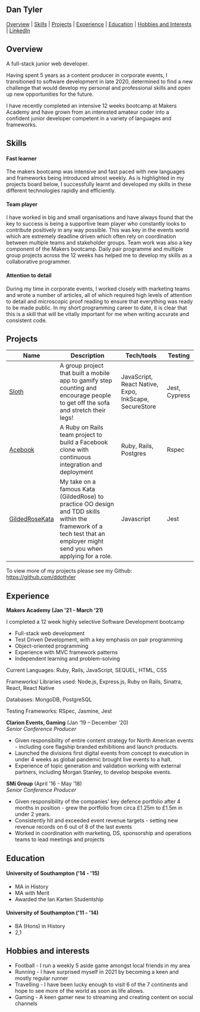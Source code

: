 ## Dan Tyler

[Overview](#overview) | [Skills](#skills) | [Projects](#projects) | [Experience](#experience) | [Education](#education) | [Hobbies and Interests](#hobbies-and-interests) | [LinkedIn](https://www.linkedin.com/in/dan-tyler-97296990/)

## Overview

A full-stack junior web developer.

Having spent 5 years as a content producer in corporate events, I transitioned to software development in late 2020, determined to find a new challenge that would develop my personal and professional skills and open up new opportunities for the future.

I have recently completed an intensive 12 weeks bootcamp at Makers Academy and have grown from an interested amateur coder into a confident junior developer competent in a variety of languages and frameworks.

## Skills

#### Fast learner

The makers bootcamp was intensive and fast paced with new languages and frameworks being introduced almost weekly. As is highlighted in my projects board below, I successfully learnt and developed my skills in these different technologies rapidly and efficiently.

#### Team player

I have worked in big and small organisations and have always found that the key to success is being a supportive team player who constantly looks to contribute positively in any way possible. This was key in the events world which are extremely deadline driven which often rely on coordination between multiple teams and stakeholder groups. Team work was also a key component of the Makers bootcamp. Daily pair programme and multiple group projects across the 12 weeks has helped me to develop my skills as a collaborative programmer.

#### Attention to detail

During my time in corporate events, I worked closely with marketing teams and wrote a number of articles, all of which required high levels of attention to detail and microscopic proof reading to ensure that everything was ready to be made public. In my short programming career to date, it is clear that this is a skill that will be vitally important for me when writing accurate and consistent code.

## Projects

| Name                                                                       | Description                                                                                                                                                              | Tech/tools                                            | Testing       |
| -------------------------------------------------------------------------- | ------------------------------------------------------------------------------------------------------------------------------------------------------------------------ | ----------------------------------------------------- | ------------- |
| [Sloth](https://github.com/ddottyler/Sloth-makers-group-project)           | A group project that built a mobile app to gamify step counting and encourage people to get off the sofa and stretch their legs!                                         | JavaScript, React Native, Expo, InkScape, SecureStore | Jest, Cypress |
| [Acebook](https://github.com/ddottyler/acebook-makers-group-project)       | A Ruby on Rails team project to build a Facebook clone with continuous integration and deployment                                                                        | Ruby, Rails, Postgres                                 | Rspec         |
| [GildedRoseKata](https://github.com/ddottyler/GildedRose-Refactoring-Kata) | My take on a famous Kata (GildedRose) to practice OO design and TDD skills within the framework of a tech test that an employer might send you when applying for a role. | Javascript                                            | Jest          |

To view more of my projects please see my Github: https://github.com/ddottyler

## Experience

**Makers Academy (Jan '21 - March '21)**

I completed a 12 week highly selective Software Development bootcamp

- Full-stack web development
- Test Driven Development, with a key emphasis on pair programming
- Object-oriented programming
- Experience with MVC framework patterns
- Independent learning and problem-solving

Current Languages: Ruby, Rails, JavaScript, SEQUEL, HTML, CSS

Frameworks/ Libraries used: Node.js, Express.js, Ruby on Rails, Sinatra, React, React Native

Databases: MongoDB, PostgreSQL

Testing Frameworks: RSpec, Jasmine, Jest

**Clarion Events, Gaming** (Jan ‘19 – December ‘20)  
_Senior Conference Producer_

- Given responsibility of entire content strategy for North American events - including core flagship branded exhibitions and launch products.
- Launched the divisions first digital events from concept to execution in under 4 weeks as global pandemic brought live events to a halt.
- Experience of topic generation and validation working with external partners, including Morgan Stanley, to develop bespoke events.

**SMi Group** (April '16 - May '18)  
_Senior Conference Producer_

- Given responsibility of the companies' key defence portfolio after 4 months in position - grew the portfolio from circa £1.25m to £1.5m in under 2 years.
- Consistently hit and exceeded event revenue targets - setting new revenue records on 6 out of 8 of the last events
- Worked in coordination with marketing, DS, sponsorship and operations teams to lead meetings and projects

## Education

#### University of Southampton ('14 - '15)

- MA in History
- MA with Merit
- Awarded the Ian Karten Studentship

#### University of Southampton ('11 - '14)

- BA (Hons) in History
- 2,1

## Hobbies and interests

- Football - I run a weekly 5 aside game amongst local friends in my area
- Running - I have surprised myself in 2021 by becoming a keen and mostly regular runner
- Travelling - I have been lucky enough to visit 6 of the 7 continents and hope to see more of the world as soon as life allows.
- Gaming - A keen gamer new to streaming and creating content on social channels
